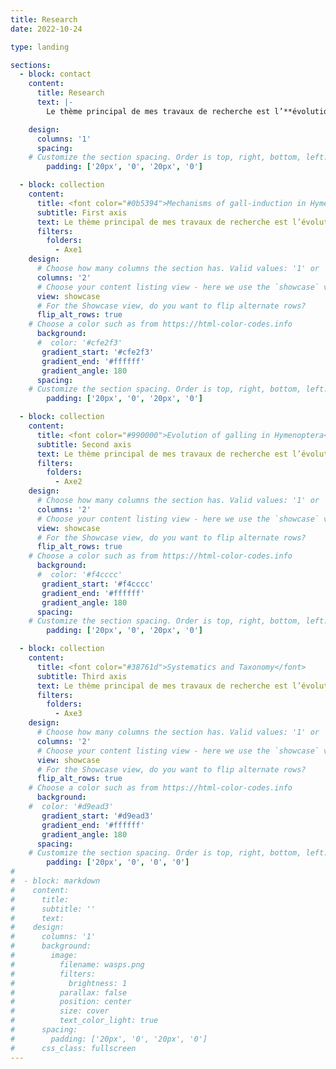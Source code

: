 ```yaml
---
title: Research
date: 2022-10-24

type: landing

sections:
  - block: contact
    content:
      title: Research
      text: |-
        Le thème principal de mes travaux de recherche est l’**évolution et l’écologie chimique des interactions plante-insecte**. J’étudie les processus de manipulation de la physiologie et du développement végétal par les insectes, conduisant parfois à la formation de structures appelées « **galle** ». Mes travaux à ce sujet peuvent être regroupés en trois axes de recherche interdépendants. <font color="#6fa8dc">Le **premier axe** comprend la recherche des mécanismes moléculaires impliqués dans la formation des galles d’insecte.</font> <font color="#e06666">Le **deuxième axe** concerne l’étude de l’évolution du mode de vie gallicole et ses conséquences adaptatives chez les insectes.</font> Enfin, <font color="#93c47d">le **troisième axe** de mes travaux consiste en la systématique des Gracillariidés (Lepidoptera) et des Cynipidés (Hymenoptera).</font> [Scroll down to a page section with heading *collection*](#collection)

    design:
      columns: '1'
      spacing:
    # Customize the section spacing. Order is top, right, bottom, left.
        padding: ['20px', '0', '20px', '0']

  - block: collection
    content:
      title: <font color="#0b5394">Mechanisms of gall-induction in Hymenoptera</font>
      subtitle: First axis
      text: Le thème principal de mes travaux de recherche est l’évolution et l’écologie chimique des interactions plante-insecte. J’étudie les processus de manipulation de la physiologie et du développement végétal par les insectes, conduisant parfois à la formation de structures appelées « galle ». Mes travaux à ce sujet peuvent être regroupés en trois axes de recherche interdépendants. Le premier axe comprend la recherche des mécanismes 
      filters:
        folders:
          - Axe1
    design:
      # Choose how many columns the section has. Valid values: '1' or '2'.
      columns: '2'
      # Choose your content listing view - here we use the `showcase` view
      view: showcase
      # For the Showcase view, do you want to flip alternate rows?
      flip_alt_rows: true
    # Choose a color such as from https://html-color-codes.info
      background:
      #  color: '#cfe2f3'
       gradient_start: '#cfe2f3'
       gradient_end: '#ffffff'
       gradient_angle: 180
      spacing:
    # Customize the section spacing. Order is top, right, bottom, left.
        padding: ['20px', '0', '20px', '0']

  - block: collection
    content:
      title: <font color="#990000">Evolution of galling in Hymenoptera</font>
      subtitle: Second axis
      text: Le thème principal de mes travaux de recherche est l’évolution et l’écologie chimique des interactions plante-insecte. J’étudie les processus de manipulation de la physiologie et du développement végétal par les insectes, conduisant parfois à la formation de structures appelées « galle ». Mes travaux à ce sujet peuvent être regroupés en trois axes de recherche interdépendants. Le premier axe comprend la recherche des mécanismes 
      filters:
        folders:
          - Axe2
    design:
      # Choose how many columns the section has. Valid values: '1' or '2'.
      columns: '2'
      # Choose your content listing view - here we use the `showcase` view
      view: showcase
      # For the Showcase view, do you want to flip alternate rows?
      flip_alt_rows: true
    # Choose a color such as from https://html-color-codes.info
      background:
      #  color: '#f4cccc'
       gradient_start: '#f4cccc'
       gradient_end: '#ffffff'
       gradient_angle: 180
      spacing:
    # Customize the section spacing. Order is top, right, bottom, left.
        padding: ['20px', '0', '20px', '0']

  - block: collection
    content:
      title: <font color="#38761d">Systematics and Taxonomy</font>
      subtitle: Third axis
      text: Le thème principal de mes travaux de recherche est l’évolution et l’écologie chimique des interactions plante-insecte. J’étudie les processus de manipulation de la physiologie et du développement végétal par les insectes, conduisant parfois à la formation de structures appelées « galle ». Mes travaux à ce sujet peuvent être regroupés en trois axes de recherche interdépendants. Le premier axe comprend la recherche des mécanismes 
      filters:
        folders:
          - Axe3
    design:
      # Choose how many columns the section has. Valid values: '1' or '2'.
      columns: '2'
      # Choose your content listing view - here we use the `showcase` view
      view: showcase
      # For the Showcase view, do you want to flip alternate rows?
      flip_alt_rows: true
    # Choose a color such as from https://html-color-codes.info
      background:
    #  color: '#d9ead3'
       gradient_start: '#d9ead3'
       gradient_end: '#ffffff'
       gradient_angle: 180
      spacing:
    # Customize the section spacing. Order is top, right, bottom, left.
        padding: ['20px', '0', '0', '0']
#
#  - block: markdown
#    content:
#      title:
#      subtitle: ''
#      text:
#    design:
#      columns: '1'
#      background:
#        image: 
#          filename: wasps.png
#          filters:
#            brightness: 1
#          parallax: false
#          position: center
#          size: cover
#          text_color_light: true
#      spacing:
#        padding: ['20px', '0', '20px', '0']
#      css_class: fullscreen
---
```

